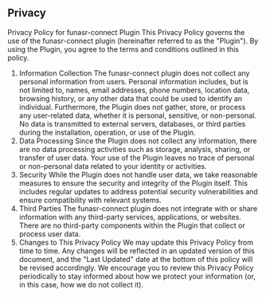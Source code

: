 ## Privacy
Privacy Policy for funasr-connect Plugin
This Privacy Policy governs the use of the funasr-connect plugin (hereinafter referred to as the "Plugin"). By using the Plugin, you agree to the terms and conditions outlined in this policy.
1. Information Collection
The funasr-connect plugin does not collect any personal information from users. Personal information includes, but is not limited to, names, email addresses, phone numbers, location data, browsing history, or any other data that could be used to identify an individual.
Furthermore, the Plugin does not gather, store, or process any user-related data, whether it is personal, sensitive, or non-personal. No data is transmitted to external servers, databases, or third parties during the installation, operation, or use of the Plugin.
2. Data Processing
Since the Plugin does not collect any information, there are no data processing activities such as storage, analysis, sharing, or transfer of user data. Your use of the Plugin leaves no trace of personal or non-personal data related to your identity or activities.
3. Security
While the Plugin does not handle user data, we take reasonable measures to ensure the security and integrity of the Plugin itself. This includes regular updates to address potential security vulnerabilities and ensure compatibility with relevant systems.
4. Third Parties
The funasr-connect plugin does not integrate with or share information with any third-party services, applications, or websites. There are no third-party components within the Plugin that collect or process user data.
5. Changes to This Privacy Policy
We may update this Privacy Policy from time to time. Any changes will be reflected in an updated version of this document, and the "Last Updated" date at the bottom of this policy will be revised accordingly. We encourage you to review this Privacy Policy periodically to stay informed about how we protect your information (or, in this case, how we do not collect it).
